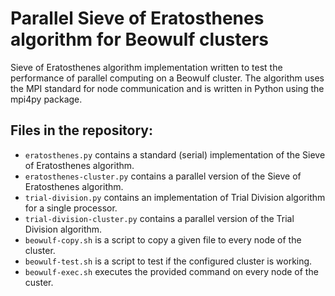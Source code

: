 # Parallel Sieve of Eratosthenes algorithm for Beowulf clusters

Sieve of Eratosthenes algorithm implementation written to test the performance of parallel computing on a Beowulf cluster.
The algorithm uses the MPI standard for node communication and is written in Python using the mpi4py package.

## Files in the repository:

- `eratosthenes.py` contains a standard (serial) implementation of the Sieve of Eratosthenes algorithm.
- `eratosthenes-cluster.py` contains a parallel version of the Sieve of Eratosthenes algorithm.
- `trial-division.py` contains an implementation of Trial Division algorithm for a single processor.
- `trial-division-cluster.py` contains a parallel version of the Trial Division algorithm.
- `beowulf-copy.sh` is a script to copy a given file to every node of the cluster.
- `beowulf-test.sh` is a script to test if the configured cluster is working.
- `beowulf-exec.sh` executes the provided command on every node of the custer.
